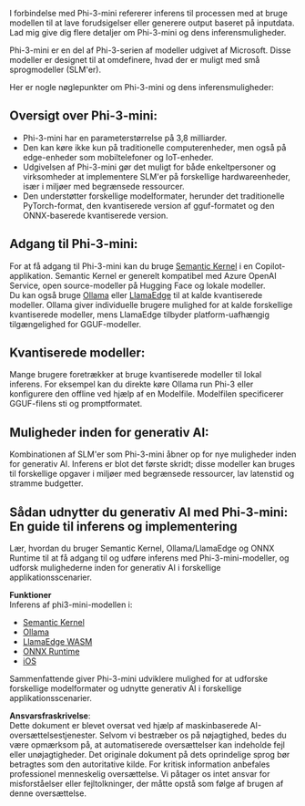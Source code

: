 I forbindelse med Phi-3-mini refererer inferens til processen med at bruge modellen til at lave forudsigelser eller generere output baseret på inputdata. Lad mig give dig flere detaljer om Phi-3-mini og dens inferensmuligheder.

Phi-3-mini er en del af Phi-3-serien af modeller udgivet af Microsoft. Disse modeller er designet til at omdefinere, hvad der er muligt med små sprogmodeller (SLM'er).

Her er nogle nøglepunkter om Phi-3-mini og dens inferensmuligheder:

## **Oversigt over Phi-3-mini:**
- Phi-3-mini har en parameterstørrelse på 3,8 milliarder.
- Den kan køre ikke kun på traditionelle computerenheder, men også på edge-enheder som mobiltelefoner og IoT-enheder.
- Udgivelsen af Phi-3-mini gør det muligt for både enkeltpersoner og virksomheder at implementere SLM'er på forskellige hardwareenheder, især i miljøer med begrænsede ressourcer.
- Den understøtter forskellige modelformater, herunder det traditionelle PyTorch-format, den kvantiserede version af gguf-formatet og den ONNX-baserede kvantiserede version.

## **Adgang til Phi-3-mini:**
For at få adgang til Phi-3-mini kan du bruge [Semantic Kernel](https://github.com/microsoft/SemanticKernelCookBook?WT.mc_id=aiml-138114-kinfeylo) i en Copilot-applikation. Semantic Kernel er generelt kompatibel med Azure OpenAI Service, open source-modeller på Hugging Face og lokale modeller.  
Du kan også bruge [Ollama](https://ollama.com) eller [LlamaEdge](https://llamaedge.com) til at kalde kvantiserede modeller. Ollama giver individuelle brugere mulighed for at kalde forskellige kvantiserede modeller, mens LlamaEdge tilbyder platform-uafhængig tilgængelighed for GGUF-modeller.

## **Kvantiserede modeller:**
Mange brugere foretrækker at bruge kvantiserede modeller til lokal inferens. For eksempel kan du direkte køre Ollama run Phi-3 eller konfigurere den offline ved hjælp af en Modelfile. Modelfilen specificerer GGUF-filens sti og promptformatet.

## **Muligheder inden for generativ AI:**
Kombinationen af SLM'er som Phi-3-mini åbner op for nye muligheder inden for generativ AI. Inferens er blot det første skridt; disse modeller kan bruges til forskellige opgaver i miljøer med begrænsede ressourcer, lav latenstid og stramme budgetter.

## **Sådan udnytter du generativ AI med Phi-3-mini: En guide til inferens og implementering**  
Lær, hvordan du bruger Semantic Kernel, Ollama/LlamaEdge og ONNX Runtime til at få adgang til og udføre inferens med Phi-3-mini-modeller, og udforsk mulighederne inden for generativ AI i forskellige applikationsscenarier.

**Funktioner**  
Inferens af phi3-mini-modellen i:

- [Semantic Kernel](https://github.com/Azure-Samples/Phi-3MiniSamples/tree/main/semantickernel?WT.mc_id=aiml-138114-kinfeylo)
- [Ollama](https://github.com/Azure-Samples/Phi-3MiniSamples/tree/main/ollama?WT.mc_id=aiml-138114-kinfeylo)
- [LlamaEdge WASM](https://github.com/Azure-Samples/Phi-3MiniSamples/tree/main/wasm?WT.mc_id=aiml-138114-kinfeylo)
- [ONNX Runtime](https://github.com/Azure-Samples/Phi-3MiniSamples/tree/main/onnx?WT.mc_id=aiml-138114-kinfeylo)
- [iOS](https://github.com/Azure-Samples/Phi-3MiniSamples/tree/main/ios?WT.mc_id=aiml-138114-kinfeylo)

Sammenfattende giver Phi-3-mini udviklere mulighed for at udforske forskellige modelformater og udnytte generativ AI i forskellige applikationsscenarier.

**Ansvarsfraskrivelse**:  
Dette dokument er blevet oversat ved hjælp af maskinbaserede AI-oversættelsestjenester. Selvom vi bestræber os på nøjagtighed, bedes du være opmærksom på, at automatiserede oversættelser kan indeholde fejl eller unøjagtigheder. Det originale dokument på dets oprindelige sprog bør betragtes som den autoritative kilde. For kritisk information anbefales professionel menneskelig oversættelse. Vi påtager os intet ansvar for misforståelser eller fejltolkninger, der måtte opstå som følge af brugen af denne oversættelse.
